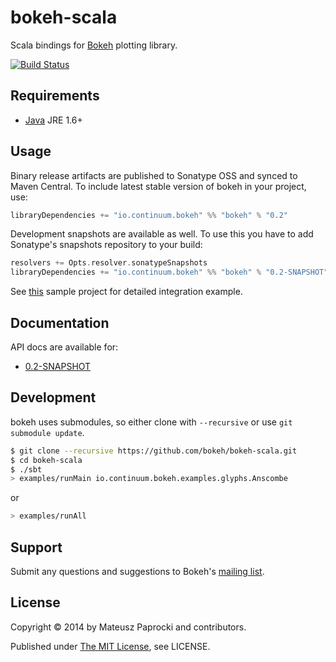 # bokeh-scala

Scala bindings for [Bokeh][bokeh] plotting library.

[![Build Status][travis]](https://travis-ci.org/bokeh/bokeh-scala)

## Requirements

* [Java](http://wwww.java.com) JRE 1.6+

## Usage

Binary release artifacts are published to Sonatype OSS and synced to Maven
Central. To include latest stable version of bokeh in your project, use:

```scala
libraryDependencies += "io.continuum.bokeh" %% "bokeh" % "0.2"
```

Development snapshots are available as well. To use this you have to add
Sonatype's snapshots repository to your build:

```scala
resolvers += Opts.resolver.sonatypeSnapshots
libraryDependencies += "io.continuum.bokeh" %% "bokeh" % "0.2-SNAPSHOT"
```

See [this][sample] sample project for detailed integration example.

## Documentation

API docs are available for:

- [0.2-SNAPSHOT][api]

## Development

bokeh uses submodules, so either clone with `--recursive` or use
`git submodule update`.

```bash
$ git clone --recursive https://github.com/bokeh/bokeh-scala.git
$ cd bokeh-scala
$ ./sbt
> examples/runMain io.continuum.bokeh.examples.glyphs.Anscombe
```
or
```bash
> examples/runAll
```

## Support

Submit any questions and suggestions to Bokeh's [mailing list][group].

## License

Copyright &copy; 2014 by Mateusz Paprocki and contributors.

Published under [The MIT License][license], see LICENSE.

[bokeh]: http://bokeh.pydata.org
[sample]: https://github.com/bokeh/bokeh-scala-sample
[api]: http://bokeh-scala.s3-website-us-east-1.amazonaws.com/docs/2.11/0.2-SNAPSHOT/index.html
[group]: https://groups.google.com/a/continuum.io/forum/#!forum/bokeh
[travis]: https://api.travis-ci.org/bokeh/bokeh-scala.png?branch=master
[license]: http://www.opensource.org/licenses/mit-license.php

